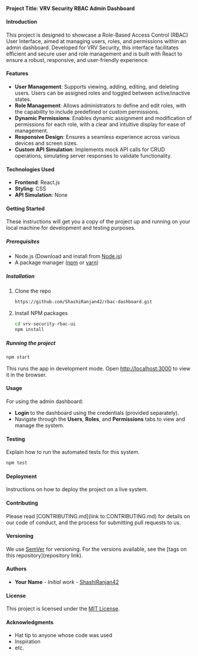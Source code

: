 
#### Project Title: VRV Security RBAC Admin Dashboard

#### Introduction
This project is designed to showcase a Role-Based Access Control (RBAC) User Interface, aimed at managing users, roles, and permissions within an admin dashboard. Developed for VRV Security, this interface facilitates efficient and secure user and role management and is built with React to ensure a robust, responsive, and user-friendly experience.

#### Features
- **User Management**: Supports viewing, adding, editing, and deleting users. Users can be assigned roles and toggled between active/inactive states.
- **Role Management**: Allows administrators to define and edit roles, with the capability to include predefined or custom permissions.
- **Dynamic Permissions**: Enables dynamic assignment and modification of permissions for each role, with a clear and intuitive display for ease of management.
- **Responsive Design**: Ensures a seamless experience across various devices and screen sizes.
- **Custom API Simulation**: Implements mock API calls for CRUD operations, simulating server responses to validate functionality.

#### Technologies Used
- **Frontend**: React.js
- **Styling**: CSS
- **API Simulation**: None


#### Getting Started
These instructions will get you a copy of the project up and running on your local machine for development and testing purposes.

##### Prerequisites
- Node.js (Download and install from [Node.js](https://nodejs.org/))
- A package manager ([npm](https://npmjs.com/) or [yarn](https://yarnpkg.com/))

##### Installation
1. Clone the repo
   ```sh
   https://github.com/ShashiRanjan42/rbac-dashboard.git
   ```
2. Install NPM packages
   ```sh
   cd vrv-security-rbac-ui
   npm install
   ```

##### Running the project
```sh
npm start
```
This runs the app in development mode. Open [http://localhost:3000](http://localhost:3000) to view it in the browser.

#### Usage
For using the admin dashboard:
- **Login** to the dashboard using the credentials (provided separately).
- Navigate through the **Users**, **Roles**, and **Permissions** tabs to view and manage the system.

#### Testing
Explain how to run the automated tests for this system.

```sh
npm test
```

#### Deployment
Instructions on how to deploy the project on a live system.

#### Contributing
Please read [CONTRIBUTING.md](link to CONTRIBUTING.md) for details on our code of conduct, and the process for submitting pull requests to us.

#### Versioning
We use [SemVer](http://semver.org/) for versioning. For the versions available, see the [tags on this repository](repository link).

#### Authors
- **Your Name** - *Initial work* - [ShashiRanjan42](https://github.com/ShashiRanjan42)

#### License
This project is licensed under the [MIT License](LICENSE.md).

#### Acknowledgments
- Hat tip to anyone whose code was used
- Inspiration
- etc.

